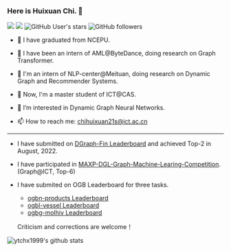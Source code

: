 ### Here is Huixuan Chi. 👋

<!--
**ytchx1999/ytchx1999** is a ✨ _special_ ✨ repository because its `README.md` (this file) appears on your GitHub profile.

Here are some ideas to get you started:

- 🔭 I’m currently working on ...

- 🌱 I’m currently learning ...

- 👯 I’m looking to collaborate on ...

- 🤔 I’m looking for help with ...

- 💬 Ask me about ...

- 📫 How to reach me: ...

- 😄 Pronouns: ...

- ⚡ c: ...
  -->
  
  <!--[![](https://img.shields.io/badge/Google_Scholar-@Huixuan_Chi-success.svg?style=plastic&logo=google-scholar)](https://scholar.google.com.hk/citations?hl=zh-CN&user=mSLoo54AAAAJ) -->

[![](https://img.shields.io/badge/CSDN-@智慧的旋风-red.svg?style=plastic)](https://blog.csdn.net/weixin_41650348/)  [![](https://img.shields.io/badge/知乎-@智慧的旋风-blue.svg?style=plastic&logo=zhihu)](https://www.zhihu.com/people/zhi-hui-de-xuan-feng)   ![GitHub User's stars](https://img.shields.io/github/stars/ytchx1999?affiliations=OWNER&style=social) ![GitHub followers](https://img.shields.io/github/followers/ytchx1999?style=social)

- 🔭 I have graduated from NCEPU.   

- 🔭 I have been an intern of AML@ByteDance, doing research on Graph Transformer.

- 🔭 I'm an intern of NLP-center@Meituan, doing research on Dynamic Graph and Recommender Systems.

- 🔭 Now, I'm a master student of ICT@CAS.  

- 🌱 I’m interested in Dynamic Graph Neural Networks.  

- 📫 How to reach me: [chihuixuan21s@ict.ac.cn](#)

  <!--📫 How to reach me: chihuixuan@163.com.-->
---
- I have submitted on [DGraph-Fin Leaderboard](https://dgraph.xinye.com/leaderboards/dgraphfin) and achieved Top-2 in August, 2022. 

- I have participated in [MAXP-DGL-Graph-Machine-Learing-Competition](https://www.biendata.xyz/competition/maxp_dgl/). (Graph@ICT, Top-6)

- I have submited on OGB Leaderboard for three tasks.

  - [ogbn-products Leaderboard](https://ogb.stanford.edu/docs/leader_nodeprop/#ogbn-products)
  - [ogbl-vessel Leaderboard](https://ogb.stanford.edu/docs/leader_linkprop/#ogbl-vessel) 
  - [ogbg-molhiv Leaderboard](https://ogb.stanford.edu/docs/leader_graphprop/#ogbg-molhiv) 

  Criticism and corrections are welcome！

<!--I’m currently working on my undergraduate graduation project ([PyG-OGB-Tricks](https://github.com/ytchx1999/PyG-OGB-Tricks)), hoping to get valuable advice from you.-->
<!-- - My Blog: [https://blog.csdn.net/weixin_41650348/](https://blog.csdn.net/weixin_41650348/). -->

![ytchx1999's github stats](https://github-readme-stats.vercel.app/api?username=ytchx1999&theme=radical&show_icons=true) 
